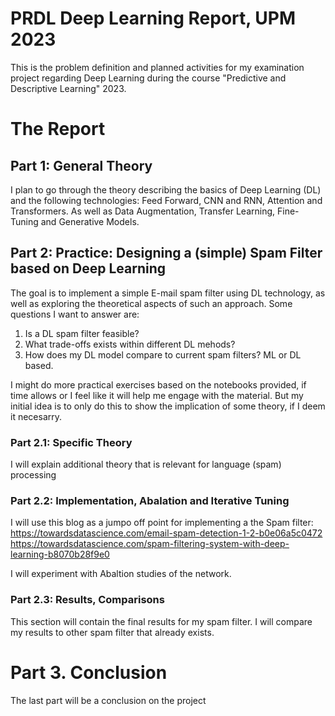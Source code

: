# PRDL Deep Learning Report, UPM 2023
This is the problem definition and planned activities for my examination project regarding Deep Learning during the course "Predictive and Descriptive Learning" 2023.


# The Report
## Part 1: General Theory
I plan to go through the theory describing the basics of Deep Learning (DL) and the following technologies: Feed Forward, CNN and RNN, Attention and Transformers.
As well as Data Augmentation, Transfer Learning, Fine-Tuning and Generative Models.

## Part 2: Practice: Designing a (simple) Spam Filter based on Deep Learning
The goal is to implement a simple E-mail spam filter using DL technology, as well as exploring the theoretical aspects of such an approach. Some questions I want to answer are:
1. Is a DL spam filter feasible?
2. What trade-offs exists within different DL mehods?
3. How does my DL model compare to current spam filters? ML or DL based. 

I might do more practical exercises based on the notebooks provided, if time allows or I feel like it will help me engage with the material. 
But my initial idea is to only do this to show the implication of some theory, if I deem it necesarry.

### Part 2.1: Specific Theory
I will explain additional theory that is relevant for language (spam) processing

### Part 2.2: Implementation, Abalation and Iterative Tuning
I will use this blog as a jumpo off point for implementing a the Spam filter:
https://towardsdatascience.com/email-spam-detection-1-2-b0e06a5c0472
https://towardsdatascience.com/spam-filtering-system-with-deep-learning-b8070b28f9e0

I will experiment with Abaltion studies of the network.

### Part 2.3: Results, Comparisons
This section will contain the final results for my spam filter. I will compare my results to other spam filter that already exists.

# Part 3. Conclusion
The last part will be a conclusion on the project


